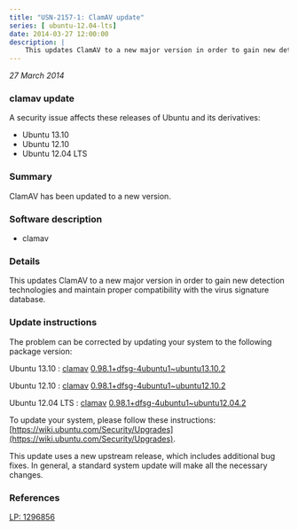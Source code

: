 ```yaml
---
title: "USN-2157-1: ClamAV update"
series: [ ubuntu-12.04-lts]
date: 2014-03-27 12:00:00
description: |
    This updates ClamAV to a new major version in order to gain new detection technologies and maintain proper compatibility with the virus signature database. 
--- 
```

 
 

*27 March 2014*

### clamav update

A security issue affects these releases of Ubuntu and its derivatives:

* Ubuntu 13.10
* Ubuntu 12.10
* Ubuntu 12.04 LTS

### Summary

ClamAV has been updated to a new version. 

### Software description

* clamav 

### Details

This updates ClamAV to a new major version in order to gain new detection technologies and maintain proper compatibility with the virus signature database. 

### Update instructions

The problem can be corrected by updating your system to the following package version:

Ubuntu 13.10
 : [clamav](https://launchpad.net/ubuntu/+source/clamav) <span> [0.98.1+dfsg-4ubuntu1~ubuntu13.10.2](https://launchpad.net/ubuntu/+source/clamav/0.98.1+dfsg-4ubuntu1~ubuntu13.10.2) </span> 

Ubuntu 12.10
 : [clamav](https://launchpad.net/ubuntu/+source/clamav) <span> [0.98.1+dfsg-4ubuntu1~ubuntu12.10.2](https://launchpad.net/ubuntu/+source/clamav/0.98.1+dfsg-4ubuntu1~ubuntu12.10.2) </span> 

Ubuntu 12.04 LTS
 : [clamav](https://launchpad.net/ubuntu/+source/clamav) <span> [0.98.1+dfsg-4ubuntu1~ubuntu12.04.2](https://launchpad.net/ubuntu/+source/clamav/0.98.1+dfsg-4ubuntu1~ubuntu12.04.2) </span> 

To update your system, please follow these instructions: [https://wiki.ubuntu.com/Security/Upgrades](https://wiki.ubuntu.com/Security/Upgrades).

This update uses a new upstream release, which includes additional bug fixes. In general, a standard system update will make all the necessary changes. 

### References

 
 [LP: 1296856](https://launchpad.net/bugs/1296856)
 

